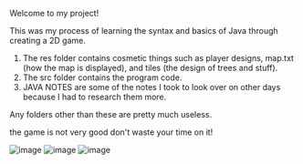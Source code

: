 Welcome to my project!

This was my process of learning the syntax and basics of Java through creating a 2D game.

1. The res folder contains cosmetic things such as player designs, map.txt (how the map is displayed), and tiles (the design of trees and stuff).
2. The src folder contains the program code.
3. JAVA NOTES are some of the notes I took to look over on other days because I had to research them more.

Any folders other than these are pretty much useless.

the game is not very good don't waste your time on it!
    
![image](https://github.com/user-attachments/assets/e18d9cd8-e77e-4f20-a4a6-5b3a195dc41e)
![image](https://github.com/user-attachments/assets/7efd3980-fe03-4187-b17f-e215e7543707)
![image](https://github.com/user-attachments/assets/75d7fc61-dc9e-4765-92c8-3d8f61332231)

